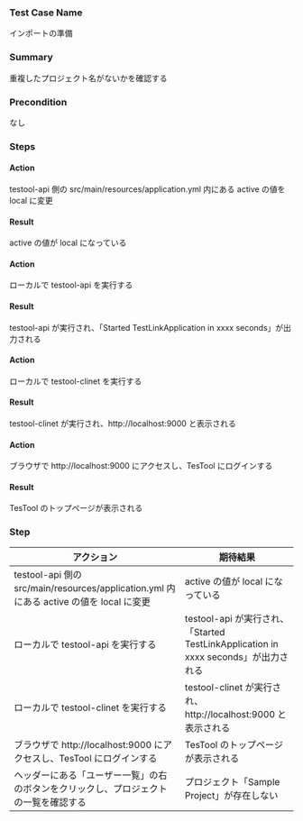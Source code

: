### Test Case Name
インポートの準備

### Summary
重複したプロジェクト名がないかを確認する

### Precondition
なし

### Steps

#### Action
testool-api 側の src/main/resources/application.yml 内にある active の値を local に変更
#### Result
active の値が local になっている

#### Action
ローカルで testool-api を実行する

#### Result
testool-api が実行され、「Started TestLinkApplication in xxxx seconds」が出力される

#### Action
ローカルで testool-clinet を実行する
#### Result
testool-clinet が実行され、http://localhost:9000 と表示される

#### Action
ブラウザで http://localhost:9000 にアクセスし、TesTool にログインする
#### Result
TesTool のトップページが表示される

### Step
|  アクション |  期待結果  |
| ---- | ---- |
|  testool-api 側の src/main/resources/application.yml 内にある active の値を local に変更  |  active の値が local になっている  |
|  ローカルで testool-api を実行する  |  testool-api が実行され、「Started TestLinkApplication in xxxx seconds」が出力される  |
|  ローカルで testool-clinet を実行する  |  testool-clinet が実行され、http://localhost:9000 と表示される  |
|  ブラウザで http://localhost:9000 にアクセスし、TesTool にログインする  |  TesTool のトップページが表示される  |
|  ヘッダーにある「ユーザー一覧」の右のボタンをクリックし、プロジェクトの一覧を確認する  |  プロジェクト「Sample Project」が存在しない  |
